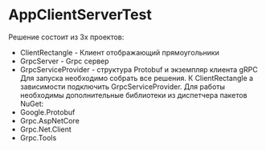 # AppClientServerTest
Решение состоит из 3х проектов:
- ClientRectangle - Клиент отображающий прямоугольники
- GrpcServer - Grpc сервер
- GrpcServiceProvider - структура Protobuf и экземпляр клиента gRPC
Для запуска необходимо собрать все решения. К ClientRectangle а зависимости подключить GrpcServiceProvider. Для работы необходимы дополнительные библиотеки из диспетчера пакетов NuGet:
- Google.Protobuf
- Grpc.AspNetCore
- Grpc.Net.Client
- Grpc.Tools
